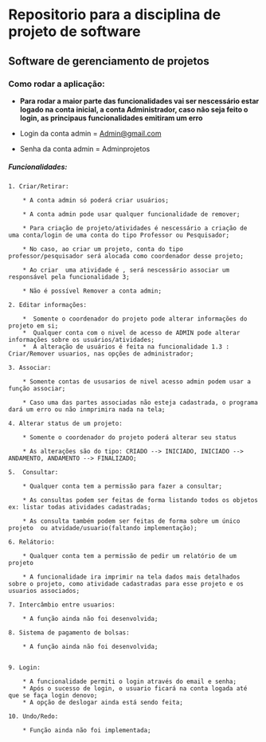# Repositorio para a disciplina de projeto de software

## Software de  gerenciamento de projetos


### Como rodar a aplicação: 

  * __Para rodar a maior parte das funcionalidades vai ser nescessário estar logado na conta inicial, a conta Administrador, caso não seja feito o login, as principaus funcionalidades emitiram um erro__

  * Login da conta admin = Admin@gmail.com
  * Senha da conta  admin = Adminprojetos 


##### Funcionalidades:

    1. Criar/Retirar:

        * A conta admin só poderá criar usuários;

        * A conta admin pode usar qualquer funcionalidade de remover;

        * Para criação de projeto/atividades é nescessário a criação de uma conta/login de uma conta do tipo Professor ou Pesquisador;

        * No caso, ao criar um projeto, conta do tipo professor/pesquisador será alocada como coordenador desse projeto;

        * Ao criar  uma atividade é , será nescessário associar um responsável pela funcionalidade 3;

        * Não é possível Remover a conta admin;
    
    2. Editar informações: 

        *  Somente o coordenador do projeto pode alterar informações do projeto em si;
        *  Qualquer conta com o nivel de acesso de ADMIN pode alterar informações sobre os usuários/atividades;
        *  A alteração de usuários é feita na funcionalidade 1.3 : Criar/Remover usuarios, nas opções de administrador;

    3. Associar: 

        * Somente contas de ususarios de nivel acesso admin podem usar a função associar;

        * Caso uma das partes associadas não esteja cadastrada, o programa dará um erro ou não inmprimira nada na tela;

    4. Alterar status de um projeto:

        * Somente o coordenador do projeto poderá alterar seu status

        * As alterações são do tipo: CRIADO --> INICIADO, INICIADO --> ANDAMENTO, ANDAMENTO --> FINALIZADO;

    5.  Consultar:

        * Qualquer conta tem a permissão para fazer a consultar;

        * As consultas podem ser feitas de forma listando todos os objetos ex: listar todas atividades cadastradas;
        
        * As consulta também podem ser feitas de forma sobre um único projeto  ou atvidade/usuario(faltando implementação);

    6. Relátorio:

        * Qualquer conta tem a permissão de pedir um relatório de um projeto

        * A funcionalidade ira imprimir na tela dados mais detalhados sobre o projeto, como atividade cadastradas para esse projeto e os usuarios associados;

    7. Intercâmbio entre usuarios:

        * A função ainda não foi desenvolvida;

    8. Sistema de pagamento de bolsas:

        * A função ainda não foi desenvolvida;

    
    9. Login:

        * A funcionalidade permiti o login através do email e senha;
        * Após o sucesso de login, o usuario ficará na conta logada até que se faça login denovo;
        * A opção de deslogar ainda está sendo feita;

    10. Undo/Redo:

        * Função ainda não foi implementada;




